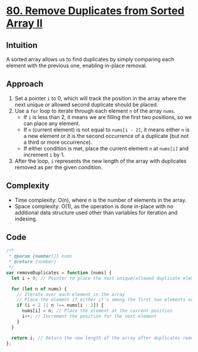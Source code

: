 # [80. Remove Duplicates from Sorted Array II](https://leetcode.com/problems/remove-duplicates-from-sorted-array-ii/description/)

## Intuition

A sorted array allows us to find duplicates by simply comparing each element with the previous one, enabling in-place removal.

## Approach

1. Set a pointer `i` to 0, which will track the position in the array where the next unique or allowed second duplicate should be placed.
2. Use a `for` loop to iterate through each element `n` of the array `nums`.
   - If `i` is less than 2, it means we are filling the first two positions, so we can place any element.
   - If `n` (current element) is not equal to `nums[i - 2]`, it means either `n` is a new element or it is the second occurrence of a duplicate (but not a third or more occurrence).
   - If either condition is met, place the current element `n` at `nums[i]` and increment `i` by 1.
3. After the loop, `i` represents the new length of the array with duplicates removed as per the given condition.

## Complexity

- Time complexity: O(n), where n is the number of elements in the array.
- Space complexity: O(1), as the operation is done in-place with no additional data structure used other than variables for iteration and indexing.

## Code

```javascript
/**
 * @param {number[]} nums
 * @return {number}
 */
var removeDuplicates = function (nums) {
  let i = 0; // Pointer to place the next unique/allowed duplicate element

  for (let n of nums) {
    // Iterate over each element in the array
    // Place the element if either it's among the first two elements or it's not a third or more duplicate
    if (i < 2 || n !== nums[i - 2]) {
      nums[i] = n; // Place the element at the current position
      i++; // Increment the position for the next element
    }
  }

  return i; // Return the new length of the array after duplicates removal
};
```

